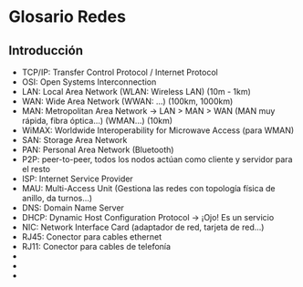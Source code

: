 # Glosario Redes

## Introducción

- TCP/IP: Transfer Control Protocol / Internet Protocol
- OSI: Open Systems Interconnection
- LAN: Local Area Network (WLAN: Wireless LAN) (10m - 1km)
- WAN: Wide Area Network (WWAN: ...) (100km, 1000km)
- MAN: Metropolitan Area Network -> LAN > MAN > WAN (MAN muy rápida, fibra óptica...) (WMAN...) (10km)
- WiMAX: Worldwide Interoperability for Microwave Access (para WMAN)
- SAN: Storage Area Network
- PAN: Personal Area Network (Bluetooth) 
- P2P: peer-to-peer, todos los nodos actúan como cliente y servidor para el resto
- ISP: Internet Service Provider
- MAU: Multi-Access Unit (Gestiona las redes con topología física de anillo, da turnos...)
- DNS: Domain Name Server
- DHCP: Dynamic Host Configuration Protocol -> ¡Ojo! Es un servicio
- NIC: Network Interface Card (adaptador de red, tarjeta de red...)
- RJ45: Conector para cables ethernet
- RJ11: Conector para cables de telefonía
- 
- 
- 

